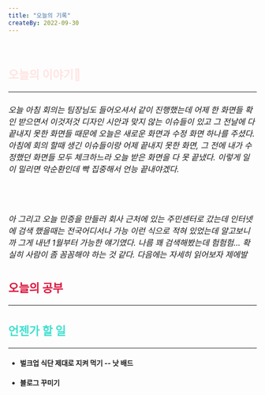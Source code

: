 ```yaml
---
title: "오늘의 기록"
createBy: 2022-09-30
---
```



<br>

<h2 style="font-size:23px; color:#ffe4e1 ">오늘의 이야기🧧</h2>

--- 

<h6  style="font-size:16.3px;  ">
오늘 아침 회의는 팀장님도 들어오셔서 같이 진행했는데 어제 한 화면들 확인 받으면서 이것저것 디자인 시안과 맞지 않는 이슈들이 있고 그 전날에 다 끝내지 못한 화면들 때문에 오늘은 새로운 화면과 수정 화면 하나를 주셨다. 아침에 회의 할때 생긴 이슈들이랑 어제 끝내지 못한 화면, 그 전에 내가 수정했던 화면들 모두 체크하느라 오늘 받은 화면을 다 못 끝냈다. 이렇게 일이 밀리면 악순환인데 빡 집중해서 언능 끝내야겠다.
</h6>
<br>
<h6  style="font-size:16.3px;  ">
아 그리고 오늘 민증을 만들러 회사 근처에 있는 주민센터로 갔는데 인터넷에 검색 했을때는 전국어디서나 가능 이런 식으로 적혀 있었는데 알고보니까 그게 내년 1월부터 가능한 얘기였다. 나름 꽤 검색해봤는데 험험험... 확실히 사람이 좀 꼼꼼해야 하는 것 같다. 다음에는 자세히 읽어보자 제에발
</h6>

<h2 style="font-size:23px; color:#dc143c ">오늘의 공부</h2>

---

#### 
#### 



<h2 style="font-size:23px; color:#40e0d0">언젠가 할 일</h2>

---
- #### 벌크업 식단 제대로 지켜 먹기 -- 낫 배드
- #### 블로그 꾸미기

